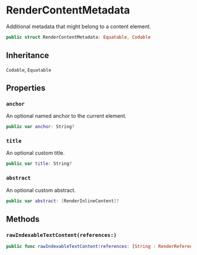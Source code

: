 # RenderContentMetadata

Additional metadata that might belong to a content element.

``` swift
public struct RenderContentMetadata: Equatable, Codable 
```

## Inheritance

`Codable`, `Equatable`

## Properties

### `anchor`

An optional named anchor to the current element.

``` swift
public var anchor: String?
```

### `title`

An optional custom title.

``` swift
public var title: String?
```

### `abstract`

An optional custom abstract.

``` swift
public var abstract: [RenderInlineContent]?
```

## Methods

### `rawIndexableTextContent(references:)`

``` swift
public func rawIndexableTextContent(references: [String : RenderReference]) -> String 
```
